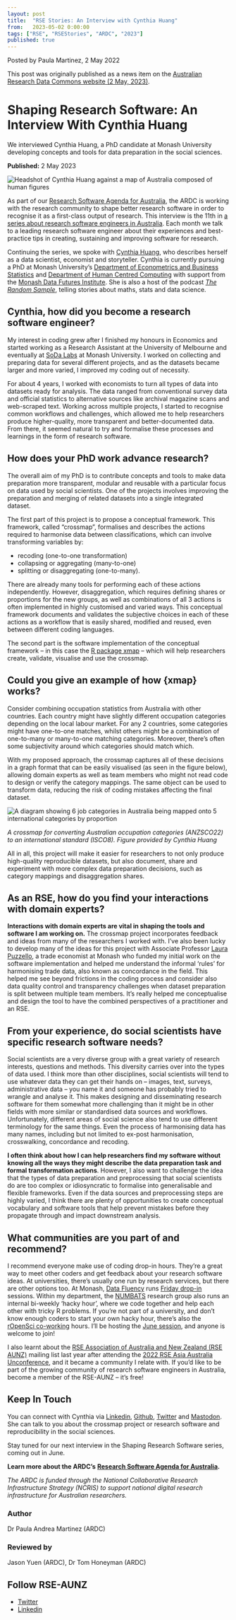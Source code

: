 ```yaml
---
layout: post
title:  "RSE Stories: An Interview with Cynthia Huang"
from:   2023-05-02 0:00:00
tags: ["RSE", "RSEStories", "ARDC", "2023"]
published: true                     
---
```


Posted by Paula Martinez, 2 May 2022

This post was originally published as a news item on the [Australian Research Data Commons website (2 May, 2023)](https://ardc.edu.au/article/shaping-research-software-an-interview-with-cynthia-huang/).

Shaping Research Software: An Interview With Cynthia Huang
==========================================================

We interviewed Cynthia Huang, a PhD candidate at Monash University developing concepts and tools for data preparation in the social sciences.

**Published:** 2 May 2023

![Headshot of Cynthia Huang against a map of Australia composed of human figures](https://ardc.edu.au/wp-content/uploads/2023/04/interview-with-cynthia-huang-feature-image-583-x-345-580x345.png)

As part of our [Research Software Agenda for Australia](https://ardc.edu.au/collaborations/strategic-activities/a-research-software-agenda-for-australia/), the ARDC is working with the research community to shape better research software in order to recognise it as a first-class output of research. This interview is the 11th in [a series about research software engineers in Australia](https://ardc.edu.au/news-and-events/news/?_keyword=%22Shaping%20Research%20Software%22&_categories=research-software). Each month we talk to a leading research software engineer about their experiences and best-practice tips in creating, sustaining and improving software for research. 

Continuing the series, we spoke with [Cynthia Huang](https://cynthiahqy.github.io/), who describes herself as a data scientist, economist and storyteller. Cynthia is currently pursuing a PhD at Monash University’s [Department of Econometrics and Business Statistics](https://www.monash.edu/business/econometrics-and-business-statistics) and [Department of Human Centred Computing](https://research.monash.edu/en/organisations/department-of-human-centred-computing) with support from the [Monash Data Futures Institute](https://www.monash.edu/data-futures-institute). She is also a host of the podcast [_The Random Sample_](https://www.therandomsample.com.au/meet-our-team/), telling stories about maths, stats and data science.

Cynthia, how did you become a research software engineer?
---------------------------------------------------------

My interest in coding grew after I finished my honours in Economics and started working as a Research Assistant at the University of Melbourne and eventually at [SoDa Labs](https://www.monash.edu/business/research/our-research/impact-labs/soda-labs) at Monash University. I worked on collecting and preparing data for several different projects, and as the datasets became larger and more varied, I improved my coding out of necessity. 

For about 4 years, I worked with economists to turn all types of data into datasets ready for analysis. The data ranged from conventional survey data and official statistics to alternative sources like archival magazine scans and web-scraped text. Working across multiple projects, I started to recognise common workflows and challenges, which allowed me to help researchers produce higher-quality, more transparent and better-documented data. From there, it seemed natural to try and formalise these processes and learnings in the form of research software.

How does your PhD work advance research?
----------------------------------------

The overall aim of my PhD is to contribute concepts and tools to make data preparation more transparent, modular and reusable with a particular focus on data used by social scientists. One of the projects involves improving the preparation and merging of related datasets into a single integrated dataset. 

The first part of this project is to propose a conceptual framework. This framework, called “crossmap”, formalises and describes the actions required to harmonise data between classifications, which can involve transforming variables by: 

*   recoding (one-to-one transformation)
*   collapsing or aggregating (many-to-one)
*   splitting or disaggregating (one-to-many). 

There are already many tools for performing each of these actions independently. However, disaggregation, which requires defining shares or proportions for the new groups, as well as combinations of all 3 actions is often implemented in highly customised and varied ways. This conceptual framework documents and validates the subjective choices in each of these actions as a workflow that is easily shared, modified and reused, even between different coding languages.

The second part is the software implementation of the conceptual framework – in this case the [R package xmap](https://github.com/cynthiahqy/xmap/) – which will help researchers create, validate, visualise and use the crossmap.

Could you give an example of how {xmap} works? 
-----------------------------------------------

Consider combining occupation statistics from Australia with other countries. Each country might have slightly different occupation categories depending on the local labour market. For any 2 countries, some categories might have one-to-one matches, whilst others might be a combination of one-to-many or many-to-one matching categories. Moreover, there’s often some subjectivity around which categories should match which. 

With my proposed approach, the crossmap captures all of these decisions in a graph format that can be easily visualised (as seen in the figure below), allowing domain experts as well as team members who might not read code to design or verify the category mappings. The same object can be used to transform data, reducing the risk of coding mistakes affecting the final dataset.

![A diagram showing 6 job categories in Australia being mapped onto 5 international categories by proportion](https://ardc.edu.au/wp-content/uploads/2023/04/image-4-952x1024.png)

_A crossmap for converting Australian occupation categories (ANZSCO22) to an international standard (ISCO8). Figure provided by Cynthia Huang_

All in all, this project will make it easier for researchers to not only produce high-quality reproducible datasets, but also document, share and experiment with more complex data preparation decisions, such as category mappings and disaggregation shares.

As an RSE, how do you find your interactions with domain experts? 
------------------------------------------------------------------

**Interactions with domain experts are vital in shaping the tools and software I am working on.** The crossmap project incorporates feedback and ideas from many of the researchers I worked with. I’ve also been lucky to develop many of the ideas for this project with Associate Professor [Laura Puzzello](https://sites.google.com/site/laurapuzzello), a trade economist at Monash who funded my initial work on the software implementation and helped me understand the informal ‘rules’ for harmonising trade data, also known as concordance in the field. This helped me see beyond frictions in the coding process and consider also data quality control and transparency challenges when dataset preparation is split between multiple team members. It’s really helped me conceptualise and design the tool to have the combined perspectives of a practitioner and an RSE.

From your experience, do social scientists have specific research software needs?
---------------------------------------------------------------------------------

Social scientists are a very diverse group with a great variety of research interests, questions and methods. This diversity carries over into the types of data used. I think more than other disciplines, social scientists will tend to use whatever data they can get their hands on – images, text, surveys, administrative data – you name it and someone has probably tried to wrangle and analyse it. This makes designing and disseminating research software for them somewhat more challenging than it might be in other fields with more similar or standardised data sources and workflows. Unfortunately, different areas of social science also tend to use different terminology for the same things. Even the process of harmonising data has many names, including but not limited to ex-post harmonisation, crosswalking, concordance and recoding. 

**I often think about how I can help researchers find my software without knowing all the ways they might describe the data preparation task and formal transformation actions**. However, I also want to challenge the idea that the types of data preparation and preprocessing that social scientists do are too complex or idiosyncratic to formalise into generalisable and flexible frameworks. Even if the data sources and preprocessing steps are highly varied, I think there are plenty of opportunities to create conceptual vocabulary and software tools that help prevent mistakes before they propagate through and impact downstream analysis.

What communities are you part of and recommend?
-----------------------------------------------

I recommend everyone make use of coding drop-in hours. They’re a great way to meet other coders and get feedback about your research software ideas. At universities, there’s usually one run by research services, but there are other options too. At Monash, [Data Fluency](https://www.monash.edu/data-fluency/workshops) runs [Friday drop-in](https://www.monash.edu/data-fluency/events/friday-drop-in-sessions) sessions. Within my department, the [NUMBATS](https://numbat.space/people/) research group also runs an internal bi-weekly ‘hacky hour’, where we code together and help each other with tricky R problems. If you’re not part of a university, and don’t know enough coders to start your own hacky hour, there’s also the [rOpenSci co-working](https://ropensci.org/blog/2021/08/17/coworking-sessions/) hours. I’ll be hosting the [June session](https://ropensci.org/events/coworking-2023-06/), and anyone is welcome to join!

I also learnt about the [RSE Association of Australia and New Zealand (RSE AUNZ)](https://rse-aunz.github.io/) mailing list last year after attending the [2022 RSE Asia Australia Unconference](https://rse-aunz.github.io/2022-Asia-Australia-unconference/), and it became a community I relate with. If you’d like to be part of the growing community of research software engineers in Australia, become a member of the RSE-AUNZ – it’s free! 

Keep In Touch 
--------------

You can connect with Cynthia via [Linkedin](https://www.linkedin.com/in/cynthiahqy/), [Github](https://github.com/cynthiahqy), [Twitter](https://twitter.com/cynthiahqy) and [Mastodon](https://fosstodon.org/@cynthiahqy). She can talk to you about the crossmap project or research software and reproducibility in the social sciences.

Stay tuned for our next interview in the Shaping Research Software series, coming out in June. 

**Learn more about the ARDC’s** [**Research Software Agenda for Australia**](https://ardc.edu.au/collaborations/strategic-activities/a-research-software-agenda-for-australia/)**.**

_The ARDC is funded through the National Collaborative Research Infrastructure Strategy (NCRIS) to support national digital research infrastructure for Australian researchers._

### Author

Dr Paula Andrea Martinez (ARDC)

### Reviewed by

Jason Yuen (ARDC), Dr Tom Honeyman (ARDC)

Follow RSE-AUNZ
---------------

*   [Twitter](https://twitter.com/RSE-AUNZ)
*   [Linkedin](https://www.linkedin.com/groups/13836034/)
